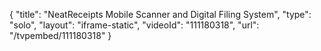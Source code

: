 {
    "title": "NeatReceipts Mobile Scanner and Digital Filing System",
    "type": "solo",
    "layout": "iframe-static",
    "videoId": "111180318",
    "url": "\/tvpembed\/111180318"
}